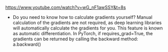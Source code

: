 https://www.youtube.com/watch?v=wG_nF1awSSY&t=8s


- Do you need to know how to calculate gradients yourself?
Manual calculation of the gradients are not required, as deep learning libraries will automatically calculate the gradients for you. This feature is known as automatic differentiation. In PyTorch, if requires_grad=True, the gradients can be returned by calling the backward method: a.backward()

